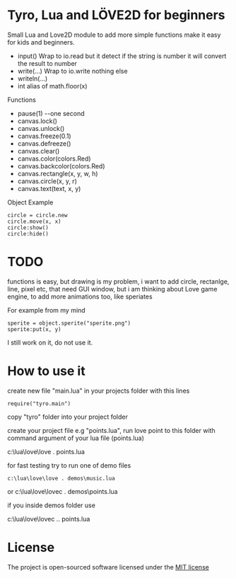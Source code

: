 # Tyro, Lua and LÖVE2D for beginners

Small Lua and Love2D module to add more simple functions make it easy for kids and beginners.

 * input()  Wrap to io.read but it detect if the string is number it will convert the result to number
 * write(...) Wrap to io.write nothing else
 * writeln(...)
 * int alias of math.floor(x)

Functions
 
 * pause(1) --one second
 * canvas.lock()
 * canvas.unlock()
 * canvas.freeze(0.1)
 * canvas.defreeze()
 * canvas.clear()
 * canvas.color(colors.Red)
 * canvas.backcolor(colors.Red)
 * canvas.rectangle(x, y, w, h)
 * canvas.circle(x, y, r)
 * canvas.text(text, x, y)

Object Example 

    circle = circle.new
    circle.move(x, x)
    circle:show()
    circle:hide()
 
# TODO

functions is easy, but drawing is my problem, i want to add circle, rectanlge, line, pixel etc, that need GUI window, but i am thinking about Love game engine, to add more animations too, like speriates

For example from my mind

    sperite = object.sperite("sperite.png")
    sperite:put(x, y)

I still work on it, do not use it.

# How to use it

create new file "main.lua" in your projects folder with this lines

    require("tyro.main")

copy "tyro" folder into your project folder

create your project file e.g "points.lua", run love point to this folder with command argument of your lua file (points.lua)

c:\lua\love\love . points.lua

for fast testing try to run one of demo files

    c:\lua\love\love . demos\music.lua
or
    c:\lua\love\lovec . demos\points.lua

if you inside demos folder use

c:\lua\love\lovec .. points.lua
    
License
=======

The project is open-sourced software licensed under the [MIT license](http://opensource.org/licenses/MIT)
    